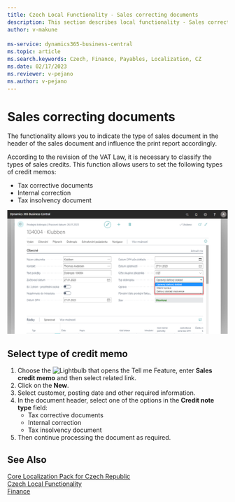 ```yaml
---
title: Czech Local Functionality - Sales correcting documents 
description: This section describes local functionality - Sales correcting documents.
author: v-makune

ms-service: dynamics365-business-central
ms.topic: article
ms.search.keywords: Czech, Finance, Payables, Localization, CZ
ms.date: 02/17/2023
ms.reviewer: v-pejano
ms.author: v-pejano
---
```



# Sales correcting documents

The functionality allows you to indicate the type of sales document in the header of the sales document and influence the print report accordingly.

According to the revision of the VAT Law, it is necessary to classify the types of sales credits. This function allows users to set the following types of credit memos:

- Tax corrective documents
- Internal correction
- Tax insolvency document

![Sales corrective documents](Media/sales-correcting-documents.png)

## Select type of credit memo

1. Choose the ![Lightbulb that opens the Tell me Feature](Media/ui-search/search_small.png "Tell me what you want to do"), enter  **Sales credit memo** and then select related link.
2. Click on the **New**.
3. Select customer, posting date and other required information.
4. In the document header, select one of the options in the **Credit note type** field:
    - Tax corrective documents
    - Internal correction
    - Tax insolvency document
5. Then continue processing the document as required.

## See Also

[Core Localization Pack for Czech Republic](ui-extensions-core-localization-pack-cz.md)  
[Czech Local Functionality](czech-local-functionality.md)  
[Finance](../../finance.md)  
